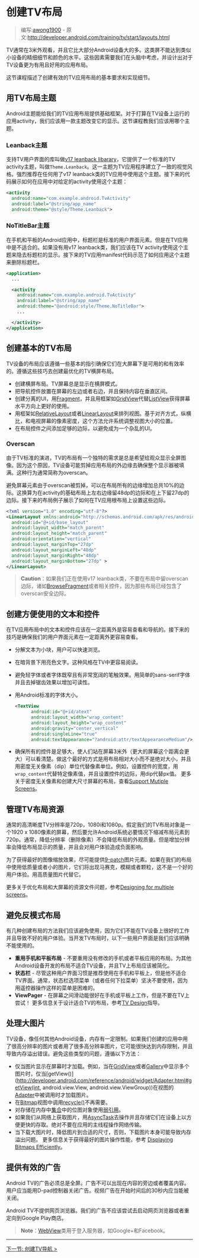 <!-- # Building Layouts for TV # -->
# 创建TV布局

> 编写:[awong1900](https://github.com/awong1900) - 原文:<http://developer.android.com/training/tv/start/layouts.html>

<!-- A TV screen is typically viewed from about 10 feet away, and while it is much larger than most other Android device displays, this type of screen does not provide the same level of precise detail and color as a smaller device. These factors require you to create app layouts with TV devices in mind in order to create a useful and enjoyable user experience. -->

TV通常在3米外观看，并且它比大部分Android设备大的多。这类屏不能达到类似小设备的精细细节和颜色的水平。这些因素需要我们在头脑中考虑，并设计出对于TV设备更为有用且好用的应用布局。

<!-- This lesson describes the minimum requirements and implementation details for building effective layouts in TV apps. -->

这节课程描述了创建有效的TV应用布局的基本要求和实现细节。

<!-- ## Use Layout Themes for TV ## -->
## 用TV布局主题

<!-- Android Themes can provide a basis for layouts in your TV apps. You should use a theme to modify the display of your app activities that are meant to run on a TV device. This section explains which themes you should use. -->

Android主题能给我们的TV应用布局提供基础框架。对于打算在TV设备上运行的应用activity，我们应该用一款主题改变它的显示。这节课程教我们应该用哪个主题。

<!-- ### Leanback theme ### -->
### Leanback主题

<!-- A support library for TV user interfaces called the v17 leanback library provides a standard theme for TV activities, called Theme.Leanback. This theme establishes a consistent visual style for TV apps. Use of this theme is recommended for most TV apps. This theme is strongly recommended for any TV app that uses v17 leanback classes. The following code sample shows how to apply this theme to a given activity within an app: -->

支持TV用户界面的库叫做[v17 leanback libarary](http://developer.android.com/tools/support-library/features.html#v17-leanback)，它提供了一个标准的TV activity主题，叫做`Theme.Leanback`。这一主题为TV应用程序建立了一致的视觉风格。强烈推荐在任何用了v17 leanback类的TV应用中使用这个主题。接下来的代码展示如何在应用中对给定的activity使用这个主题：

```xml
<activity
  android:name="com.example.android.TvActivity"
  android:label="@string/app_name"
  android:theme="@style/Theme.Leanback">
```

<!-- ### NoTitleBar theme ### -->
### NoTitleBar主题

<!-- The title bar is a standard user interface element for Android apps on phones and tablets, but it is not appropriate for TV apps. If you are not using v17 leanback classes, you should apply this theme to your TV activities to suppress the display of a title bar. The following code example from a TV app manifest demonstrates how to apply this theme to remove the display of a title bar: -->

在手机和平板的Android应用中，标题栏是标准的用户界面元素。但是在TV应用中是不适合的。如果没有用v17 leanback类，我们应该在TV activity使用这个主题来隐去标题栏的显示。接下来的TV应用manifest代码示范了如何应用这个主题来删除标题栏。

```xml
<application>
  ...

  <activity
    android:name="com.example.android.TvActivity"
    android:label="@string/app_name"
    android:theme="@android:style/Theme.NoTitleBar">
    ...

  </activity>
</application>
```

<!-- ## Build Basic TV Layouts ## -->
## 创建基本的TV布局

<!-- Layouts for TV devices should follow some basic guidelines to ensure they are usable and effective on large screens. Follow these tips to build landscape layouts optimized for TV screens: -->

TV设备的布局应该遵循一些基本的指引确保它们在大屏幕下是可用的和有效率的。遵循这些技巧去创建最优化的TV横屏布局。

<!--
- Build layouts with a landscape orientation. TV screens always display in landscape mode.
- Put on-screen navigation controls on the left or right side of the screen and save the vertical space for content.
- Create UIs that are divided into sections, using Fragments, and use view groups like GridView instead of ListView to make better use of the horizontal screen space.
- Use view groups such as RelativeLayout or LinearLayout to arrange views. This approach allows the system to adjust the position of the views to the size, alignment, aspect ratio, and pixel density of a TV screen.
- Add sufficient margins between layout controls to avoid a cluttered UI.
-->

- 创建横屏布局。TV屏幕总是显示在横屏模式。
- 把导航控件放置在屏幕的左边或者右边，并且保持内容在垂直区间。
- 创建分离的UI，用[Fragment](http://developer.android.com/guide/components/fragments.html)，并且用框架如[GridView](http://developer.android.com/reference/android/widget/GridView.html)代替[ListView](http://developer.android.com/reference/android/widget/ListView.html)获得屏幕水平方向上更好的使用。
- 用框架如[RelativeLayout](http://developer.android.com/reference/android/widget/RelativeLayout.html)或者[LinearLayout](http://developer.android.com/reference/android/widget/LinearLayout.html)来排列视图。基于对齐方式，纵横比，和电视屏幕的像素密度，这个方法允许系统调整视图大小的位置。
- 在布局控件之间添加足够的边际，以避免成为一个杂乱的UI。

<!-- ### Overscan ### -->
### Overscan

<!-- Layouts for TV have some unique requirements due to the evolution of TV standards and the desire to always present a full screen picture to viewers. For this reason, TV devices may clip the outside edge of an app layout in order to ensure that the entire display is filled. This behavior is generally referred to as overscan. -->

由于TV标准的演进，TV的布局有一个独特的需求是总是希望给观众显示全屏图像。因为这个原因，TV设备可能剪掉应用布局的外边缘去确保整个显示器被填满。这种行为通常简称为overscan。

<!--  Avoid screen elements being clipped due to overscan and by incorporating a 10% margin on all sides of your layout. This translates into a 48dp margin on the left and right edges and a 27dp margin on the top and bottom of your base layouts for activities. The following example layout demonstrates how to set these margins in the root layout for a TV app: -->

避免屏幕元素由于overscan被剪掉，可以在布局所有的边缘增加总共10%的边际。这换算为在activity的基础布局上左右边缘留48dp的边际和在上下留27dp的边际。接下来的布局例子展示了如何在TV应用根布局上设置这些边际。

```xml
<?xml version="1.0" encoding="utf-8"?>
<LinearLayout xmlns:android="http://schemas.android.com/apk/res/android"
  android:id="@+id/base_layout"
  android:layout_width="match_parent"
  android:layout_height="match_parent"
  android:orientation="vertical"
  android:layout_marginTop="27dp"
  android:layout_marginLeft="48dp"
  android:layout_marginRight="48dp"
  android:layout_marginBottom="27dp" >
</LinearLayout>
```

<!-- >**Caution**: Do not apply overscan margins to your layout if you are using the v17 leanback classes, such as BrowseFragment or related widgets, as those layouts already incorporate overscan-safe margins. -->

>**Caution**：如果我们正在使用v17 leanback类，不要在布局中留overscan边际，诸如[BrowseFragment](http://developer.android.com/reference/android/support/v17/leanback/app/BrowseFragment.html)或者相关控件，因为那些布局已经包含了overscan安全边际。

<!-- ## Build Useable Text and Controls ## -->
## 创建方便使用的文本和控件

<!-- The text and controls in a TV app layout should be easily visible and navigable from a distance. Follow these tips to make your user interface elements easier to see from a distance: -->

在TV应用布局中的文本和控件应该在一定距离外是容易查看和导航的。接下来的技巧是确保我们的用户界面元素在一定距离外更容易查看。

<!--
- Break text into small chunks that users can quickly scan.
- Use light text on a dark background. This style is easier to read on a TV.
- Avoid lightweight fonts or fonts that have both very narrow and very broad strokes. Use simple sans-serif fonts and anti-aliasing to increase readability.
- Use Android's standard font sizes:
-->

- 分解文本为小块，用户可以快速浏览。
- 在暗背景下用亮色文字。这种风格在TV中更容易阅读。
- 避免轻字体或者字体既窄且有非常宽阔的笔触效果。用简单的sans-serif字体并且去掉锯齿效果以增加可读性。
- 用Android标准的字体大小。

    ```xml
    <TextView
          android:id="@+id/atext"
          android:layout_width="wrap_content"
          android:layout_height="wrap_content"
          android:gravity="center_vertical"
          android:singleLine="true"
          android:textAppearance="?android:attr/textAppearanceMedium"/>
    ```

<!--
- Ensure that all your view widgets are large enough to be clearly visible to someone sitting 10 feet away from the screen (this distance is greater for very large screens). The best way to do this is to use layout-relative sizing rather than absolute sizing, and density-independent pixel (dip) units instead of absolute pixel units. For example, to set the width of a widget, use wrap_content instead of a pixel measurement, and to set the margin for a widget, use dip values instead of px values.
For more information about density-independent pixels and building layouts to handle larger screen sizes, see Supporting Multiple Screens.
-->

- 确保所有的控件是足够大，使人们站在屏幕3米外（更大的屏幕这个距离会更大）可以看清楚。做这个最好的方式是用布局相对大小而不是绝对大小，并且用密度无关像素（dip）单位代替像素单位。例如，设置控件的宽度，用`wrap_content`代替特定像素值，并且设置控件的边际，用dip代替px值。
更多关于密度无关像素和创建大尺寸屏幕的布局，查看[Support Mutiple Screens](http://developer.android.com/guide/practices/screens_support.html)。

<!-- ## Manage Layout Resources for TV ## -->
## 管理TV布局资源

<!-- The common high-definition TV display resolutions are 720p, 1080i, and 1080p. Your TV layout should target a screen size of 1920 x 1080 pixels, and then allow the Android system to downscale your layout elements to 720p if necessary. In general, downscaling (removing pixels) does not degrade your layout presentation quality. However, upscaling can cause display artifacts that degrade the quality of your layout and have a negative impact on the user experience of your app. -->

通常的高清晰度TV分辨率是720p，1080i和1080p。假定我们的TV布局对象是一个1920 x 1080像素的屏幕，然后要允许Android系统必要情况下缩减布局元素到720p。通常，降低分辨率（删除像素）不会降低布局的外观质量。但是增加分辨率会降低布局显示的质量，并且会对用户体验造成负面影响。

<!-- To get the best scaling results for images, provide them as 9-patch image elements if possible. If you provide low quality or small images in your layouts, they will appear pixelated, fuzzy, or grainy, which is not a good experience for the user. Use high-quality images instead. -->

为了获得最好的图像缩放效果，尽可能提供[9-patch](http://developer.android.com/tools/help/draw9patch.html)图片元素。如果在我们的布局中使用低质量或者小的图片，它们将出现马赛克，模糊或者颗粒，这不是一个好的用户体验。用高质量图片代替它。

<!-- For more information on optimizing layouts and resources for large screens see Designing for multiple screens. -->
更多关于优化布局和大屏幕的资源文件问题，参考[Designing for multiple screens](http://developer.android.com/training/multiscreen/index.html)。

<!-- ## Avoid Layout Anti-Patterns ## -->
## 避免反模式布局

<!--  There are a few approaches to building layouts that you should avoid because they do not work well on TV devices and lead to bad user experiences. Here are some user interface approaches you should specifically not use when developing a layout for TV. -->

有几种创建布局的方法我们应该避免使用，因为它们不能在TV设备上很好的工作并且导致不好的用户体验。当开发TV布局时，以下一些用户界面是我们应该明确不能使用的。

<!--
- **Re-using phone or tablet layouts** - Do not reuse layouts from a phone or tablet app without modification. Layouts built for other Android device form factors are not well suited for TV devices and should be simplified for operation on a TV.
- **ActionBar** - While this user interface convention is recommended for use on phones and tablets, it is not appropriate for a TV interface. In particular, using an action bar options menu (or any pull-down menu for that matter) is strongly discouraged, due to the difficulty in navigating such a menu with a remote control.
- **ViewPager** - Sliding between screens can work great on a phone or tablet, but don't try this on a TV!
For more information on designing layouts that are appropriate to TV, see the TV Design guide.
-->

- **重用手机和平板布局** - 不要重用没有修改的手机或者平板应用的布局。为其他Android设备开发的布局不适合TV设备，并且TV上布局应该被简化。
- **状态栏** - 尽管这种用户界面习惯是推荐使用在手机和平板上，但是他不适合TV界面。通常，状态栏选项菜单（或者任何下拉菜单）坚决不要使用，因为用遥控器操作这样的菜单是困难的。
- **ViewPager** - 在屏幕之间滑动能很好在手机或平板上工作，但是不要在TV上尝试！
更多信息关于设计适合TV的布局，参考[TV Design](http://developer.android.com/design/tv/index.html)指导。


<!-- ## Handle Large Bitmaps ## -->
## 处理大图片

<!-- TV devices, like any other Android device, have a limited amount of memory. If you build your app layout with very high-resolution images or use many high-resolution images in the operation of your app, it can quickly run into memory limits and cause out of memory errors. To avoid these types of problems, follow these tips: -->

TV设备，像任何其他Android设备，内存有一定限制。如果我们创建的应用中用了很高分辨率的图片或者用了很多高分辨率图片，它可能很快达到内存限制，并且导致内存溢出错误。避免这些类型的问题，遵循以下方法：

<!--
- Load images only when they are displayed on the screen. For example, when displaying multiple images in a GridView or Gallery, only load an image when getView() is called on the view's Adapter.
- Call recycle() on Bitmap views that are no longer needed.
- Use WeakReference for storing references to Bitmap objects in an in-memory Collection.
- If you fetch images from the network, use AsyncTask to fetch and store them on the device for faster access. Never do network transactions on the application's main user interface thread.
- Scale down large images to a more appropriate size as you download them; otherwise, downloading the image itself may cause an out of memory exception.
For more information on getting the best performance when working with images, see Displaying Bitmaps Efficiently.
-->

- 仅当图片显示在屏幕时才加载。例如，当在[GridView](http://developer.android.com/reference/android/widget/GridView.html)或者[Gallery](http://developer.android.com/reference/android/widget/Gallery.html)中显示多个图片时，仅当[getView()](http://developer.android.com/reference/android/widget/Adapter.html#getView(int, android.view.View, android.view.ViewGroup))在视图的[Adapter](http://developer.android.com/reference/android/widget/Adapter.html)中被调用时才加载图片。
- 在[Bitmap](http://developer.android.com/reference/android/graphics/Bitmap.html)视图中调用[recycle()](http://developer.android.com/reference/android/graphics/Bitmap.html#recycle())不再需要。
- 对存储在内存中[集合](http://developer.android.com/reference/java/util/Collection.html)中的位图对象使用[弱引用](http://developer.android.com/reference/java/lang/ref/WeakReference.html)。
- 如果我们从网络上获取图片，用[AsyncTask](http://developer.android.com/reference/android/os/AsyncTask.html)去操作并且存储它们在设备上以方便更快的存取。绝对不要在应用的主线程操作网络传输。
- 当下载大图片时，降低图片到合适的尺寸，否则，下载图片本身可能导致内存溢出问题。
更多信息关于获得最好的图片操作性能，参考 [Displaying Bitmaps Efficiently](http://developer.android.com/training/displaying-bitmaps/index.html)。

<!-- ## Provide Effective Advertising ## -->
## 提供有效的广告

<!-- Advertising on Android TV must always be full-screen. Ads must not appear alongside or over content. The user must be able to dismiss an advertisement with the D-pad controller. Video ads must be dismissible within 30 seconds of their start time. -->

Android TV的广告必须总是全屏。广告不可以出现在内容的旁边或者覆盖内容。用户应当能用D-pad控制器关闭广告。视频广告在开始时间后的30秒内应当能被关闭。

<!-- Android TV does not provide a web browser. Your ads must not attempt to launch a web browser or redirect to the Google Play Store. -->

Android TV不提供网页浏览器。我们的广告不应该尝试去启动网页浏览器或者重定向到Google Play商店。

<!-- >Note: You can use the WebView class for logins to services like Google+ and Facebook. -->

>**Note**：[WebView](http://developer.android.com/reference/android/webkit/WebView.html)类用于登入服务器，如Google+和Facebook。

---------------------------------------
[下一节: 创建TV导航 >](navigation.html)
